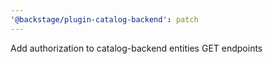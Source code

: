 ```yaml
---
'@backstage/plugin-catalog-backend': patch
---
```


Add authorization to catalog-backend entities GET endpoints
